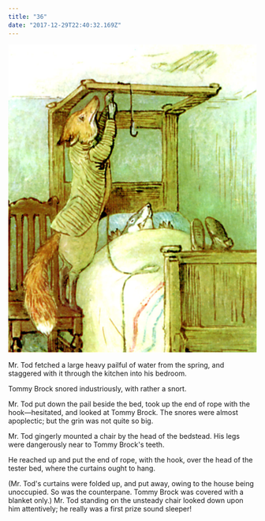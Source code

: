 ```yaml
---
title: "36"
date: "2017-12-29T22:40:32.169Z"
---
```



![GliseGeir Grevling & Herr Havre Rev](./image038.jpg)

Mr. Tod fetched a large heavy pailful of water from the spring, and staggered with it through the kitchen into his bedroom.

Tommy Brock snored industriously, with rather a snort.

Mr. Tod put down the pail beside the bed, took up the end of rope with the hook—hesitated, and looked at Tommy Brock. The snores were almost apoplectic; but the grin was not quite so big.

Mr. Tod gingerly mounted a chair by the head of the bedstead. His legs were dangerously near to Tommy Brock's teeth.

He reached up and put the end of rope, with the hook, over the head of the tester bed, where the curtains ought to hang.

(Mr. Tod's curtains were folded up, and put away, owing to the house being unoccupied. So was the counterpane. Tommy Brock was covered with a blanket only.) Mr. Tod standing on the unsteady chair looked down upon him attentively; he really was a first prize sound sleeper!

